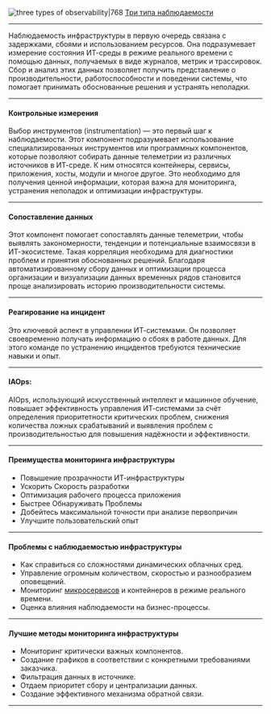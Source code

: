 ![three types of observability|768](../~assets~/pics/Infrastructure-Vs-Data-Vs-ML-Observability.jpg)
[Три типа наблюдаемости](https://www.inspirisys.com/blog-details/The-Three-Types-of-Observability-A-Comprehensive-Overview/172)

---
Наблюдаемость инфраструктуры в первую очередь связана с задержками, сбоями и использованием ресурсов. Она подразумевает измерение состояния ИТ-среды в режиме реального времени с помощью данных, получаемых в виде журналов, метрик и трассировок. Сбор и анализ этих данных позволяет получить представление о производительности, работоспособности и поведении системы, что помогает принимать обоснованные решения и устранять неполадки.

---
#### Контрольные измерения

Выбор инструментов (instrumentation) — это первый шаг к наблюдаемости. Этот компонент подразумевает использование специализированных  инструментов или программных компонентов, которые позволяют собирать данные телеметрии из различных источников в ИТ-среде. К ним относятся контейнеры, сервисы, приложения, хосты, модули и многое другое. Это необходимо для получения ценной информации, которая важна для мониторинга, устранения неполадок и оптимизации инфраструктуры.

---
#### Сопоставление данных

Этот компонент помогает сопоставлять данные телеметрии, чтобы выявлять закономерности, тенденции и потенциальные взаимосвязи в ИТ-экосистеме. Такая корреляция необходима для диагностики проблем и принятия обоснованных решений. Благодаря автоматизированному сбору данных и оптимизации процесса организации и визуализации данных временных рядов становится проще анализировать историю производительности системы.

---
#### Реагирование на инцидент

Это ключевой аспект в управлении ИТ-системами. Он позволяет своевременно получать информацию о сбоях в работе данных. Для этого команде по устранению инцидентов требуются технические навыки и опыт.

---
#### IAOps:

AIOps, использующий искусственный интеллект и машинное обучение, повышает эффективность управления ИТ-системами за счёт определения приоритетности критических проблем, снижения количества ложных срабатываний и выявления проблем с производительностью для повышения надёжности и эффективности.

---
#### **Преимущества мониторинга инфраструктуры**

- Повышение прозрачности ИТ-инфраструктуры
- Ускорить Скорость разработки
- Оптимизация рабочего процесса приложения
- Быстрее Обнаруживать Проблемы
- Добейтесь максимальной точности при анализе первопричин
- Улучшите пользовательский опыт

---
#### **Проблемы с наблюдаемостью инфраструктуры**

- Как справиться со сложностями динамических облачных сред.
- Управление огромным количеством, скоростью и разнообразием оповещений.
- Мониторинг [микросервисов](https://www.inspirisys.com/blog-details/Top-10-Microservices-Design-Patterns-Maximize-Your-Business-Potential/165) и контейнеров в режиме реального времени.
- Оценка влияния наблюдаемости на бизнес-процессы.

---
#### **Лучшие методы мониторинга инфраструктуры**

- Мониторинг критически важных компонентов.
- Создание графиков в соответствии с конкретными требованиями заказчика.
- Фильтрация данных в источнике.
- Отдаем приоритет сбору и централизации данных.
- Создание эффективного механизма обратной связи.

---
